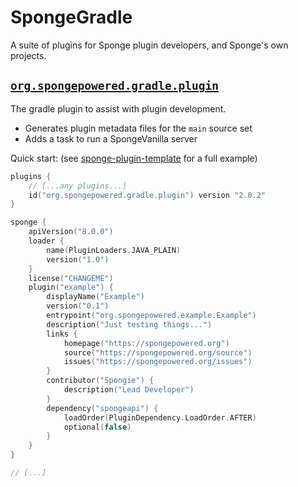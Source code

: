 # SpongeGradle

A suite of plugins for Sponge plugin developers, and Sponge's own projects.

## [`org.spongepowered.gradle.plugin`](https://plugins.gradle.org/plugin/org.spongepowered.gradle.plugin)

The gradle plugin to assist with plugin development.

- Generates plugin metadata files for the `main` source set
- Adds a task to run a SpongeVanilla server

Quick start: (see [sponge-plugin-template](https://github.com/SpongePowered/sponge-plugin-template) for a full example)

```kotlin
plugins {
    // [...any plugins...] 
    id("org.spongepowered.gradle.plugin") version "2.0.2"
}

sponge {
    apiVersion("8.0.0")
    loader {
        name(PluginLoaders.JAVA_PLAIN)
        version("1.0")
    }
    license("CHANGEME")
    plugin("example") {
        displayName("Example")
        version("0.1")
        entrypoint("org.spongepowered.example.Example")
        description("Just testing things...")
        links {
            homepage("https://spongepowered.org")
            source("https://spongepowered.org/source")
            issues("https://spongepowered.org/issues")
        }
        contributor("Spongie") {
            description("Lead Developer")
        }
        dependency("spongeapi") {
            loadOrder(PluginDependency.LoadOrder.AFTER)
            optional(false)
        }
    }
}

// [...]

```